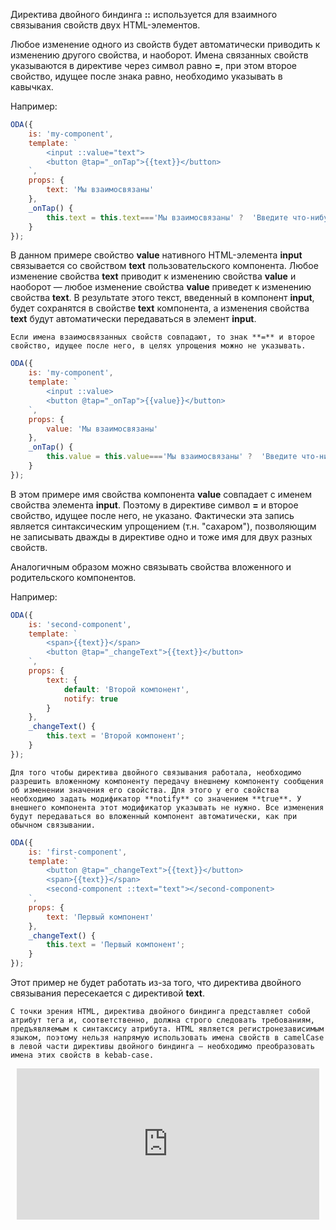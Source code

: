 Директива двойного биндинга **::** используется для взаимного связывания свойств двух HTML-элементов.

Любое изменение одного из свойств будет автоматически приводить к изменению другого свойства, и наоборот. Имена связанных свойств указываются в директиве через символ равно **=**, при этом второе свойство, идущее после знака равно, необходимо указывать в кавычках.

Например:

```javascript _run_edit_[my-component.js]
ODA({
    is: 'my-component',
    template: `
        <input ::value="text">
        <button @tap="_onTap">{{text}}</button>
    `,
    props: {
        text: 'Мы взаимосвязаны'
    },
    _onTap() {
        this.text = this.text==='Мы взаимосвязаны' ?  'Введите что-нибудь' : 'Мы взаимосвязаны';
    }
});
```

В данном примере свойство **value** нативного HTML-элемента **input** связывается со свойством **text** пользовательского компонента. Любое изменение свойства **text** приводит к изменению свойства **value** и наоборот — любое изменение свойства **value** приведет к изменению свойства **text**. В результате этого текст, введенный в компонент **input**, будет сохранятся в свойстве **text** компонента, а изменения свойства **text** будут автоматически передаваться в элемент **input**.

``` like_md
Если имена взаимосвязанных свойств совпадают, то знак **=** и второе свойство, идущее после него, в целях упрощения можно не указывать.
```

```javascript _run_edit_[my-component.js]
ODA({
    is: 'my-component',
    template: `
        <input ::value>
        <button @tap="_onTap">{{value}}</button>
    `,
    props: {
        value: 'Мы взаимосвязаны'
    },
    _onTap() {
        this.value = this.value==='Мы взаимосвязаны' ?  'Введите что-нибудь' : 'Мы взаимосвязаны';
    }
});
```

В этом примере имя свойства компонента **value** совпадает с именем свойства элемента **input**.  Поэтому в директиве символ **=** и второе свойство, идущее после него, не указано. Фактически эта запись является синтаксическим упрощением (т.н. "сахаром"), позволяющим не записывать дважды в директиве одно и тоже имя для двух разных свойств.

Аналогичным образом можно связывать свойства вложенного и родительского компонентов.

Например:

```javascript _edit_[second-component.js]
ODA({
    is: 'second-component',
    template: `
        <span>{{text}}</span>
        <button @tap="_changeText">{{text}}</button>
    `,
    props: {
        text: {
            default: 'Второй компонент',
            notify: true
        }
    },
    _changeText() {
        this.text = 'Второй компонент';
    }
});
```

``` warning_md
Для того чтобы директива двойного связывания работала, необходимо разрешить вложенному компоненту передачу внешнему компоненту сообщения об изменении значения его свойства. Для этого у его свойства необходимо задать модификатор **notify** со значением **true**. У внешнего компонента этот модификатор указывать не нужно. Все изменения будут передаваться во вложенный компонент автоматически, как при обычном связывании.
```

```javascript _error_run_edit_[first-component.js]_{second-component.js}
ODA({
    is: 'first-component',
    template: `
        <button @tap="_changeText">{{text}}</button>
        <span>{{text}}</span>
        <second-component ::text="text"></second-component>
    `,
    props: {
        text: 'Первый компонент'
    },
    _changeText() {
        this.text = 'Первый компонент';
    }
});
```

Этот пример не будет работать из-за того, что директива двойного связывания пересекается с директивой **text**.

```warning_md
С точки зрения HTML, директива двойного биндинга представляет собой атрибут тега и, соответственно, должна строго следовать требованиям, предъявляемым к синтаксису атрибута. HTML является регистронезависимым языком, поэтому нельзя напрямую использовать имена свойств в camelCase в левой части директивы двойного биндинга — необходимо преобразовать имена этих свойств в kebab-case.
```

<div style="position:relative;padding-bottom:48%; margin:10px">
    <iframe src="https://www.youtube.com/embed/KVf8phiZZ10?start=0" frameborder="0" allow="accelerometer; autoplay; encrypted-media; gyroscope; picture-in-picture" allowfullscreen
    	style="position:absolute;width:100%;height:100%;"></iframe>
</div>
